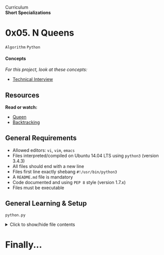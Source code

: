 Curriculum <br>
**Short Specializations** <br>

# 0x05. N Queens

`Algorithm` `Python`

#### Concepts

_For this project, look at these concepts:_

* [Technical Interview](https://www.alx-intranet.hbtn.io/concepts/100005)

## Resources

**Read or watch:**

* [Queen](https://www.en.wikipedia.org/wiki/Queen_%28chess%29)
* [Backtracking](https://www.en.wikipedia.org/wiki/Backtracking)

## General Requirements

* Allowed editors: `vi`, `vim`, `emacs`
* Files interpreted/compiled on Ubuntu 14.04 LTS using `python3` (version 3.4.3)
* All files should end with a new line
* Files first line exactly shebang `#!/usr/bin/python3`
* A `README.md` file is mandatory
* Code documented and using `PEP 8` style (version 1.7.x)
* Files must be executable

## General Learning & Setup

`python.py`
<details>
  <summary>Click to show/hide file contents</summary>

  ```python3
  #!/usr/bin/python3
  import sys, argv
  if __name__ == "__main__":

  class ClassAct:
  	pass

  def fn():
      pass
  ```
</details>

# Finally...

